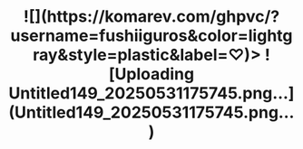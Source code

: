 <h1 align="center">![](https://komarev.com/ghpvc/?username=fushiiguros&color=lightgray&style=plastic&label=‪♡)>
![Uploading Untitled149_20250531175745.png…](Untitled149_20250531175745.png…)
